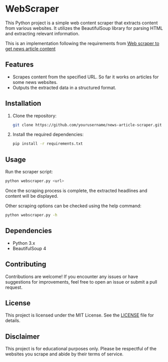 # WebScraper

This Python project is a simple web content scraper that extracts content from various websites. It utilizes the BeautifulSoup library for parsing HTML and extracting relevant information.

This is an implementation following the requirements from [Web scraper to get news article content](https://www.codementor.io/projects/tool/web-scraper-to-get-news-article-content-atx32d46qe) 

## Features

- Scrapes content from the specified URL. So far it works on articles for some news websites.
- Outputs the extracted data in a structured format.

## Installation

1. Clone the repository:

    ```bash
    git clone https://github.com/yourusername/news-article-scraper.git
    ```

2. Install the required dependencies:

    ```bash
    pip install -r requirements.txt
    ```

## Usage

Run the scraper script:

```bash
python webscraper.py <url>
```

Once the scraping process is complete, the extracted headlines and content will be displayed.

Other scraping options can be checked using the help command:

```bash
python webscraper.py -h
```

## Dependencies

- Python 3.x
- BeautifulSoup 4

## Contributing

Contributions are welcome! If you encounter any issues or have suggestions for improvements, feel free to open an issue or submit a pull request.

## License

This project is licensed under the MIT License. See the [LICENSE](LICENSE) file for details.

## Disclaimer

This project is for educational purposes only. Please be respectful of the websites you scrape and abide by their terms of service.